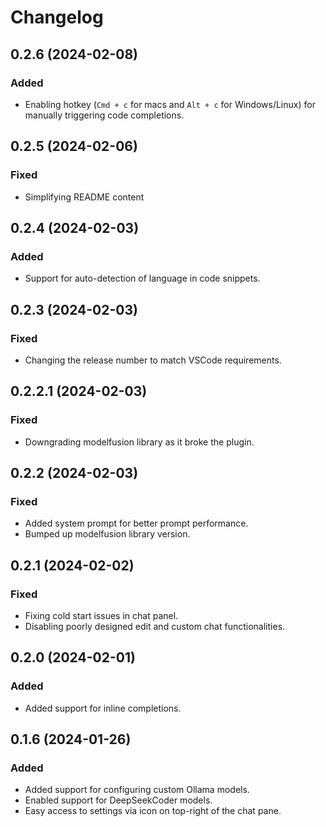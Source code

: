 # Changelog

## 0.2.6 (2024-02-08)

### Added

- Enabling hotkey (`Cmd + c` for macs and `Alt + c` for Windows/Linux) for manually triggering code completions.

## 0.2.5 (2024-02-06)

### Fixed

- Simplifying README content

## 0.2.4 (2024-02-03)

### Added

- Support for auto-detection of language in code snippets.

## 0.2.3 (2024-02-03)

### Fixed

- Changing the release number to match VSCode requirements.

## 0.2.2.1 (2024-02-03)

### Fixed

- Downgrading modelfusion library as it broke the plugin.

## 0.2.2 (2024-02-03)

### Fixed

- Added system prompt for better prompt performance.
- Bumped up modelfusion library version.

## 0.2.1 (2024-02-02)

### Fixed

- Fixing cold start issues in chat panel.
- Disabling poorly designed edit and custom chat functionalities.

## 0.2.0 (2024-02-01)

### Added

- Added support for inline completions.

## 0.1.6 (2024-01-26)

### Added

- Added support for configuring custom Ollama models.
- Enabled support for DeepSeekCoder models.
- Easy access to settings via icon on top-right of the chat pane.
